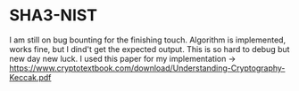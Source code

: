 # SHA3-NIST

I am still on bug bounting for the finishing touch. Algorithm is implemented, works fine, but I dind't get the expected output. This is so hard to debug but new day new luck. I used this paper for my implementation -> https://www.cryptotextbook.com/download/Understanding-Cryptography-Keccak.pdf
